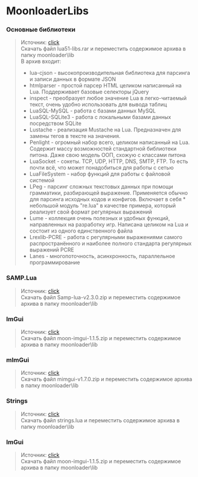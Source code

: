 # MoonloaderLibs

### Основные библиотеки ###
>Источник: [click](https://www.blast.hk/threads/16031/)  
>Скачать файл lua51-libs.rar и переместить содержимое архива в папку moonloader\lib  
>В архив входит:
>* lua-cjson - высокопроизводительная библиотека для парсинга и записи данных в формате JSON  
>* htmlparser - простой парсер HTML целиком написанный на Lua. Поддерживает базовые селекторы jQuery  
>* inspect - преобразует любое значение Lua в легко-читаемый текст, очень удобно использовать для вывода таблиц
>* LuaSQL-MySQL - работа с базами данных MySQL
>* LuaSQL-SQLite3 - работа с локальными базами данных посредством SQLite
>* Lustache - реализация Mustache на Lua. Предназначен для замены тегов в тексте на значения.
>* Penlight - огромный набор всего, целиком написанный на Lua. Содержит массу возможностей стандартной библиотеки питона. Даже свою модель ООП, схожую с классами питона
>* LuaSocket - сокеты. TCP, UDP, HTTP, DNS, SMTP, FTP. То есть почти всё, что может понадобиться для работы с сетью
>* LuaFileSystem - набор функций для работы с файловой системой
>* LPeg - парсинг сложных текстовых данных при помощи грамматики, разбирающей выражение. Применяется обычно для парсинга исходных кодов и конфигов. Включает в себя * небольшой модуль "re.lua" в качестве примера, который реализует свой формат регулярных выражений
>* Lume - коллекция очень полезных и удобных функций, направленных на разработку игр. Написана целиком на Lua и состоит из одного единственного файла
>* Lrexlib-PCRE - работа с регулярными выражениями самого распространённого и наиболее полного стандарта регулярных выражений PCRE
>* Lanes - многопоточность, асинхронность, параллельное программирование  


### SAMP.Lua ###
>Источник: [click](https://www.blast.hk/threads/14624/)  
>Скачать файл Samp-lua-v2.3.0.zip и переместить содержимое архива в папку moonloader\lib  

### ImGui ###
>Источник: [click](https://www.blast.hk/threads/19292/)  
>Скачать файл moon-imgui-1.1.5.zip и переместить содержимое архива в папку moonloader\lib  

### mImGui ###
>Источник: [click](https://www.blast.hk/threads/66959/)  
>Скачать файл mimgui-v1.7.0.zip и переместить содержимое архива в папку moonloader\lib  

### Strings ###
>Источник: [click](https://www.blast.hk/threads/19292/)  
>Скачать файл strings.lua и переместить содержимое архива в папку moonloader\lib  

### ImGui ###
>Источник: [click](https://www.blast.hk/threads/19292/)  
>Скачать файл moon-imgui-1.1.5.zip и переместить содержимое архива в папку moonloader\lib  


